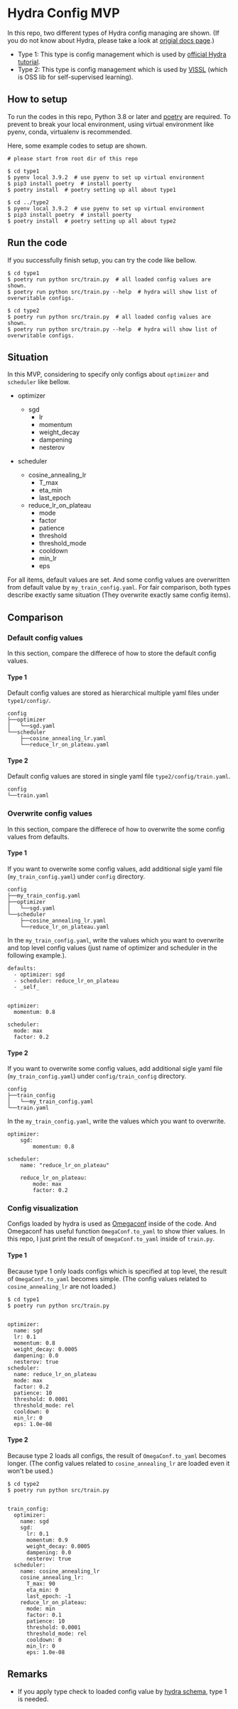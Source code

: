 # Hydra Config MVP

In this repo, two different types of Hydra config managing are shown.
(If you do not know about Hydra, please take a look at [origial docs page](https://hydra.cc/).) 

- Type 1: This type is config management which is used by [official Hydra tutorial](https://hydra.cc/docs/tutorials/intro).
- Type 2: This type is config management which is used by [VISSL](https://github.com/facebookresearch/vissl) (which is OSS lib for self-supervised learning).

## How to setup
To run the codes in this repo, Python 3.8 or later and [poetry](https://python-poetry.org/) are required. To prevent to break your local environment, using virtual environment like pyenv, conda, virtualenv is recommended.


Here, some example codes to setup are shown.
```
# please start from root dir of this repo

$ cd type1
$ pyenv local 3.9.2  # use pyenv to set up virtual environment
$ pip3 install poetry  # install poerty
$ poetry install  # poetry setting up all about type1

$ cd ../type2
$ pyenv local 3.9.2  # use pyenv to set up virtual environment
$ pip3 install poetry  # install poerty
$ poetry install  # poetry setting up all about type2
```

## Run the code
If you successfully finish setup, you can try the code like bellow.

```
$ cd type1
$ poetry run python src/train.py  # all loaded config values are shown.
$ poetry run python src/train.py --help  # hydra will show list of overwritable configs. 

$ cd type2
$ poetry run python src/train.py  # all loaded config values are shown.
$ poetry run python src/train.py --help  # hydra will show list of overwritable configs. 
``` 

## Situation
In this MVP, considering to specify only configs about `optimizer` and `scheduler` like bellow.

- optimizer
    - sgd
        - lr
        - momentum
        - weight_decay
        - dampening
        - nesterov

- scheduler
    - cosine_annealing_lr
        - T_max
        - eta_min
        - last_epoch
    - reduce_lr_on_plateau
        - mode
        - factor
        - patience
        - threshold
        - threshold_mode
        - cooldown
        - min_lr
        - eps

For all items, default values are set. And some config values are overwritten from default value by `my_train_config.yaml`. For fair comparison, both types describe exactly same situation (They overwrite exactly same config items).

## Comparison

### Default config values
In this section, compare the differece of how to store the default config values.

#### Type 1
Default config values are stored as hierarchical multiple yaml files under `type1/config/`.
```
config
├──optimizer
│	└──sgd.yaml
└──scheduler
	├──cosine_annealing_lr.yaml
	└──reduce_lr_on_plateau.yaml
``` 
#### Type 2
Default config values are stored in single yaml file `type2/config/train.yaml`.
```
config
└──train.yaml
``` 

### Overwrite config values
In this section, compare the differece of how to overwrite the some config values from defaults.

#### Type 1
If you want to overwrite some config values, add additional sigle yaml file (`my_train_config.yaml`) under `config` directory.
```
config
├──my_train_config.yaml
├──optimizer
│	└──sgd.yaml
└──scheduler
	├──cosine_annealing_lr.yaml
	└──reduce_lr_on_plateau.yaml
``` 

In the `my_train_config.yaml`, write the values which you want to overwrite and top level config values (just name of optimizer and scheduler in the following example.).
```
defaults:
  - optimizer: sgd
  - scheduler: reduce_lr_on_plateau
  - _self_


optimizer:
  momentum: 0.8

scheduler:
  mode: max
  factor: 0.2
```

#### Type 2
If you want to overwrite some config values, add additional sigle yaml file (`my_train_config.yaml`) under `config/train_config` directory.
```
config
├──train_config
│	└──my_train_config.yaml
└──train.yaml
``` 

In the `my_train_config.yaml`, write the values which you want to overwrite.
```
optimizer:
    sgd:
        momentum: 0.8

scheduler:
    name: "reduce_lr_on_plateau"

    reduce_lr_on_plateau:
        mode: max
        factor: 0.2
```


### Config visualization
Configs loaded by hydra is used as [Omegaconf](https://omegaconf.readthedocs.io/en/2.1_branch/#) inside of the code. And Omegaconf has useful function `OmegaConf.to_yaml` to show thier values. 
In this repo, I just print the result of `OmegaConf.to_yaml` inside of `train.py`.

#### Type 1
Because type 1 only loads configs which is specified at top level, the result of `OmegaConf.to_yaml` becomes simple. (The config values related to `cosine_annealing_lr` are not loaded.)

```
$ cd type1
$ poetry run python src/train.py


optimizer:
  name: sgd
  lr: 0.1
  momentum: 0.8
  weight_decay: 0.0005
  dampening: 0.0
  nesterov: true
scheduler:
  name: reduce_lr_on_plateau
  mode: max
  factor: 0.2
  patience: 10
  threshold: 0.0001
  threshold_mode: rel
  cooldown: 0
  min_lr: 0
  eps: 1.0e-08
``` 
#### Type 2
Because type 2 loads all configs, the result of `OmegaConf.to_yaml` becomes longer. (The config values related to `cosine_annealing_lr` are loaded even it won't be used.)
```
$ cd type2
$ poetry run python src/train.py


train_config:
  optimizer:
    name: sgd
    sgd:
      lr: 0.1
      momentum: 0.9
      weight_decay: 0.0005
      dampening: 0.0
      nesterov: true
  scheduler:
    name: cosine_annealing_lr
    cosine_annealing_lr:
      T_max: 90
      eta_min: 0
      last_epoch: -1
    reduce_lr_on_plateau:
      mode: min
      factor: 0.1
      patience: 10
      threshold: 0.0001
      threshold_mode: rel
      cooldown: 0
      min_lr: 0
      eps: 1.0e-08
``` 

## Remarks
- If you apply type check to loaded config value by [hydra schema](https://hydra.cc/docs/tutorials/structured_config/schema), type 1 is needed.